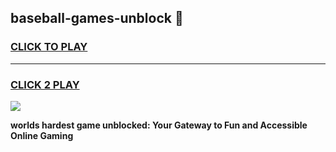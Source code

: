 
## baseball-games-unblock 👋
<h3>
<a href="https://premium.freeplayer.one?title=baseball-games-unblock&ref=14F">CLICK TO PLAY</a></h3>
<hr>

<h3>
<a href="https://premium.freeplayer.one?title=baseball-games-unblock&ref=14F">CLICK 2 PLAY</a>
  
</h3>

<a href="https://premium.freeplayer.one?title=baseball-games-unblock&ref=12F/"><img src="https://clearcache.store/games.png"></a>


**worlds hardest game unblocked: Your Gateway to Fun and Accessible Online Gaming**
